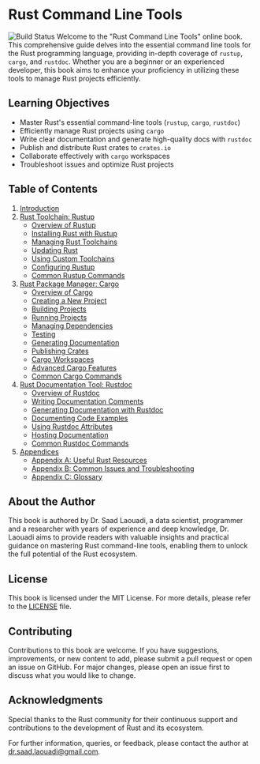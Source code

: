 # Rust Command Line Tools

![Build Status](https://github.com/dr-saad-la/cli-rust-tools/workflows/mdbook/badge.svg)
Welcome to the "Rust Command Line Tools" online book. This comprehensive guide delves into the essential command line tools for the Rust programming language, providing in-depth coverage of `rustup`, `cargo`, and `rustdoc`. Whether you are a beginner or an experienced developer, this book aims to enhance your proficiency in utilizing these tools to manage Rust projects efficiently.

## Learning Objectives

- Master Rust's essential command-line tools (`rustup`, `cargo`, `rustdoc`)
- Efficiently manage Rust projects using `cargo`
- Write clear documentation and generate high-quality docs with `rustdoc`
- Publish and distribute Rust crates to `crates.io`
- Collaborate effectively with `cargo` workspaces
- Troubleshoot issues and optimize Rust projects

## Table of Contents

1. [Introduction](introduction.md)
2. [Rust Toolchain: Rustup](rustup/overview.md)
    - [Overview of Rustup](rustup/overview.md)
    - [Installing Rust with Rustup](rustup/installation.md)
    - [Managing Rust Toolchains](rustup/managing-toolchains.md)
    - [Updating Rust](rustup/updating-rust.md)
    - [Using Custom Toolchains](rustup/custom-toolchains.md)
    - [Configuring Rustup](rustup/configuration.md)
    - [Common Rustup Commands](rustup/common-commands.md)
3. [Rust Package Manager: Cargo](cargo/overview.md)
    - [Overview of Cargo](cargo/overview.md)
    - [Creating a New Project](cargo/creating-new-project.md)
    - [Building Projects](cargo/building-projects.md)
    - [Running Projects](cargo/running-projects.md)
    - [Managing Dependencies](cargo/managing-dependencies.md)
    - [Testing](cargo/testing.md)
    - [Generating Documentation](cargo/generating-documentation.md)
    - [Publishing Crates](cargo/publishing-crates.md)
    - [Cargo Workspaces](cargo/workspaces.md)
    - [Advanced Cargo Features](cargo/advanced-features.md)
    - [Common Cargo Commands](cargo/common-commands.md)
4. [Rust Documentation Tool: Rustdoc](rustdoc/overview.md)
    - [Overview of Rustdoc](rustdoc/overview.md)
    - [Writing Documentation Comments](rustdoc/writing-doc-comments.md)
    - [Generating Documentation with Rustdoc](rustdoc/generating-docs.md)
    - [Documenting Code Examples](rustdoc/code-examples.md)
    - [Using Rustdoc Attributes](rustdoc/rustdoc-attributes.md)
    - [Hosting Documentation](rustdoc/hosting-docs.md)
    - [Common Rustdoc Commands](rustdoc/common-commands.md)
5. [Appendices](appendices/useful-resources.md)
    - [Appendix A: Useful Rust Resources](appendices/useful-resources.md)
    - [Appendix B: Common Issues and Troubleshooting](appendices/common-issues.md)
    - [Appendix C: Glossary](appendices/glossary.md)

## About the Author

This book is authored by Dr. Saad Laouadi, a data scientist, programmer and a researcher with years of experience and deep knowledge, Dr. Laouadi aims to provide readers with valuable insights and practical guidance on mastering Rust command-line tools, enabling them to unlock the full potential of the Rust ecosystem.

## License

This book is licensed under the MIT License. For more details, please refer to the [LICENSE](LICENSE) file.

## Contributing

Contributions to this book are welcome. If you have suggestions, improvements, or new content to add, please submit a pull request or open an issue on GitHub. For major changes, please open an issue first to discuss what you would like to change.

## Acknowledgments

Special thanks to the Rust community for their continuous support and contributions to the development of Rust and its ecosystem.

For further information, queries, or feedback, please contact the author at [dr.saad.laouadi@gmail.com](mailto:dr.saad.laouadi@gmail.com).
